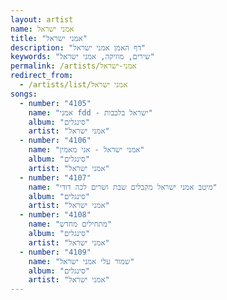 ```yaml
---
layout: artist
name: אמני ישראל
title: "אמני ישראל"
description: "דף האמן אמני ישראל"
keywords: "שירים, מוזיקה, אמני ישראל"
permalink: /artists/אמני-ישראל
redirect_from:
  - /artists/list/אמני ישראל
songs:
  - number: "4105"
    name: "אמני fdd - ישראל בלבבות"
    album: "סינגלים"
    artist: "אמני ישראל"
  - number: "4106"
    name: "אמני ישראל - אני מאמין"
    album: "סינגלים"
    artist: "אמני ישראל"
  - number: "4107"
    name: "מיטב אמני ישראל מקבלים שבת ושרים לכה דודי"
    album: "סינגלים"
    artist: "אמני ישראל"
  - number: "4108"
    name: "מתחילים מחדש"
    album: "סינגלים"
    artist: "אמני ישראל"
  - number: "4109"
    name: "שמור עלי אמני ישראל"
    album: "סינגלים"
    artist: "אמני ישראל"
---
```

